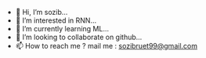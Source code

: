 - 👋 Hi, I’m sozib...
- 👀 I’m interested in RNN...
- 🌱 I’m currently learning ML...
- 💞️ I’m looking to collaborate on github...
- 📫 How to reach me ? mail me : sozibruet99@gmail.com

<!---
inkwar2019/inkwar2019 is a ✨ special ✨ repository because its `README.md` (this file) appears on your GitHub profile.
You can click the Preview link to take a look at your changes.
--->
